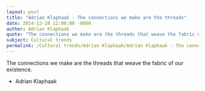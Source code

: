 ```yaml
---
layout: post
title: "Adrian Klaphaak - The connections we make are the threads"
date: 2024-12-28 12:00:00 -0000
author: Adrian Klaphaak
quote: "The connections we make are the threads that weave the fabric of our existence."
subject: Cultural trends
permalink: /Cultural trends/Adrian Klaphaak/Adrian Klaphaak - The connections we make are the threads
---
```


The connections we make are the threads that weave the fabric of our existence.

- Adrian Klaphaak

